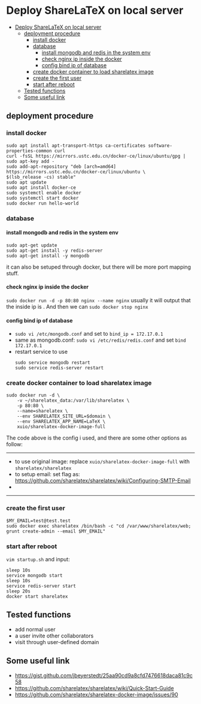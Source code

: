 # Deploy ShareLaTeX on local server

<!-- @import "[TOC]" {cmd="toc" depthFrom=1 depthTo=6 orderedList=false} -->

<!-- code_chunk_output -->

- [Deploy ShareLaTeX on local server](#deploy-sharelatex-on-local-server)
    - [deployment procedure](#deployment-procedure)
        - [install docker](#install-docker)
        - [database](#database)
            - [install mongodb and redis in the system env](#install-mongodb-and-redis-in-the-system-env)
            - [check nginx ip inside the docker](#check-nginx-ip-inside-the-docker)
            - [config bind ip of database](#config-bind-ip-of-database)
        - [create docker container to load sharelatex image](#create-docker-container-to-load-sharelatex-image)
        - [create the first user](#create-the-first-user)
        - [start after reboot](#start-after-reboot)
    - [Tested functions](#tested-functions)
    - [Some useful link](#some-useful-link)

<!-- /code_chunk_output -->

## deployment procedure

### install docker

```{bash}
sudo apt install apt-transport-https ca-certificates software-properties-common curl
curl -fsSL https://mirrors.ustc.edu.cn/docker-ce/linux/ubuntu/gpg | sudo apt-key add -
sudo add-apt-repository "deb [arch=amd64] https://mirrors.ustc.edu.cn/docker-ce/linux/ubuntu \
$(lsb_release -cs) stable"
sudo apt update
sudo apt install docker-ce
sudo systemctl enable docker
sudo systemctl start docker
sudo docker run hello-world
```

### database

#### install mongodb and redis in the system env

```{bash}
sudo apt-get update
sudo apt-get install -y redis-server
sudo apt-get install -y mongodb
```

it can also be setuped through docker, but there will be more port mapping stuff.

#### check nginx ip inside the docker

`sudo docker run -d -p 80:80 nginx --name nginx` usually it will output that the inside ip is . And then we can `sudo docker stop nginx`

#### config bind ip of database

- `sudo vi /etc/mongodb.conf` and set to `bind_ip = 172.17.0.1`
- same as mongodb.conf: `sudo vi /etc/redis/redis.conf` and set `bind 172.17.0.1`
- restart service to use
    ```{bash}
    sudo service mongodb restart
    sudo service redis-server restart
    ```

### create docker container to load sharelatex image

```{bash}
sudo docker run -d \ 
    -v ~/sharelatex_data:/var/lib/sharelatex \ 
    -p 80:80 \ 
    --name=sharelatex \ 
    --env SHARELATEX_SITE_URL=$domain \ 
    --env SHARELATEX_APP_NAME=LaTeX \
    xuio/sharelatex-docker-image-full
```
The code above is the config i used, and there are some other options as follow:

---
- to use original image: replace `xuio/sharelatex-docker-image-full` with `sharelatex/sharelatex`
- to setup email: set flag as: https://github.com/sharelatex/sharelatex/wiki/Configuring-SMTP-Email
- 
---
### create the first user

```
$MY_EMAIL=test@test.test
sudo docker exec sharelatex /bin/bash -c "cd /var/www/sharelatex/web; grunt create-admin --email $MY_EMAIL"
```

### start after reboot

`vim startup.sh`
and input:

```{bash}
sleep 10s
service mongodb start
sleep 10s
service redis-server start
sleep 20s
docker start sharelatex
```

## Tested functions

- add normal user
- a user invite other collaborators
- visit through user-defined domain

## Some useful link

- https://gist.github.com/jbeyerstedt/25aa90cd9a8cfd7476618daca81c9c58
- https://github.com/sharelatex/sharelatex/wiki/Quick-Start-Guide
- https://github.com/sharelatex/sharelatex-docker-image/issues/90